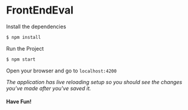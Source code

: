 # FrontEndEval

Install the dependencies
```bash
$ npm install
```

Run the Project 
```bash
$ npm start
```
Open your browser and go to `localhost:4200`

_The application has live reloading setup so you should see the changes you've made after you've saved it._

#### Have Fun!
